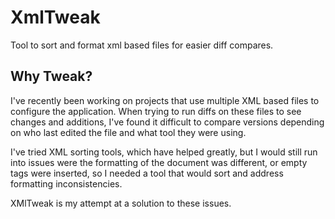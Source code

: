 # XmlTweak
Tool to sort and format xml based files for easier diff compares.

## Why Tweak?
I've recently been working on projects that use multiple XML based files to configure the application.  When trying to run diffs on these files to see changes and additions, I've found it difficult to compare versions depending on who last edited the file and what tool they were using.

I've tried XML sorting tools, which have helped greatly, but I would still run into issues were the formatting of the document was different, or empty tags were inserted, so I needed a tool that would sort and address formatting inconsistencies.

XMlTweak is my attempt at a solution to these issues.
